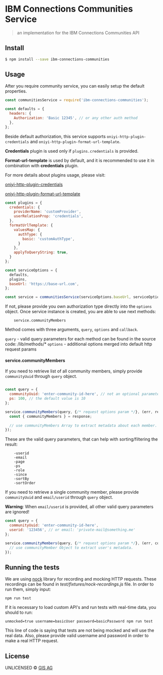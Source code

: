 #  IBM Connections Communities Service

> an implementation for the IBM Connections Communities API


## Install

```sh
$ npm install --save ibm-connections-communities
```

## Usage

After you require community service, you can easily setup the default properties. 
```js
const communitiesService = require('ibm-connections-communities');

const defaults = {
  headers: {
    Authorization: 'Basic 12345', // or any other auth method
  },
};
```

Beside default authorization, this service supports ```oniyi-http-plugin-credentials``` and ```oniyi-http-plugin-format-url-template```.

**Credentials** plugin is used only if ```plugins.credentials``` is provided.

**Format-url-template** is used by default, and it is recommended to use it in combination with **credentials** plugin.

For more details about plugins usage, please visit:

[oniyi-http-plugin-credentials](https://www.npmjs.com/package/oniyi-http-plugin-credentials)

[oniyi-http-plugin-format-url-template](https://www.npmjs.com/package/oniyi-http-plugin-format-url-template)

```js
const plugins = {
  credentials: {
    providerName: 'customProvider',
    userRelationProp: 'credentials',
  },
  formatUrlTemplate: {
    valuesMap: {
      authType: {
        basic: 'customAuthType', 
      }
    },
    applyToQueryString: true,
  }
};

const serviceOptions = {
  defaults,
  plugins,
  baseUrl: 'https://base-url.com',
};

const service = communitiesService(serviceOptions.baseUrl, serviceOptions);
```

If not, please provide you own authorization type directly into the ```options``` object.
Once service instance is created, you are able to use next methods:
```
    service.communityMembers
```

Method comes with three arguments, ```query```, ```options``` and ```callback```.

```query```     - valid query parameters for each method can be found in the source code: /lib/methods/*
```options```   - additional options merged into default http request params

#### service.communityMembers

If you need to retrieve list of all community members, simply provide ```communityUuid``` through ```query``` object.
```js

const query = {
  communityUuid: 'enter-community-id-here', // not an optional parameter!
  ps: 100, // the default value is 10
};

service.communityMembers(query, {/* request options param */}, (err, response) => {
  const { communityMembers } = response;
  
  // use communityMembers Array to extract metadata about each member.
});
```

These are the valid query parameters, that can help with sorting/filtering the result:
```
    -userid
    -email
    -page
    -ps
    -role
    -since
    -sortBy
    -sortOrder
```

If you need to retrieve a single community member, please provide ```communityUuid``` and ```email/userid``` through ```query``` object.

**Warning**: When ```email/userid``` is provided, all other valid query parameters are ignored!

```js
const query = {
  communityUuid: 'enter-community-id-here',
  userid: '123456', // or email: 'private-mail@something.me'
};

service.communityMembers(query, {/* request options param */}, (err, communityMember) => {
  // use communityMember Object to extract user's metadata.
});
```

## Running the tests

We are using [nock](https://www.npmjs.com/package/nock) library for recording and mocking HTTP requests. 
These recordings can be found in _test/fixtures/nock-recordings.js_ file. In order to run them, simply input:

```
npm run test
```

If it is necessary to load custom API's and run tests with real-time data, you should to run:

```
unmocked=true username=basicUser password=basicPassword npm run test
```

This line of code is saying that tests are not being mocked and will use the real data.
Also, please provide valid username and password in order to make a real HTTP request.

## License

UNLICENSED ©  [GIS AG](https://gis-ag.com)